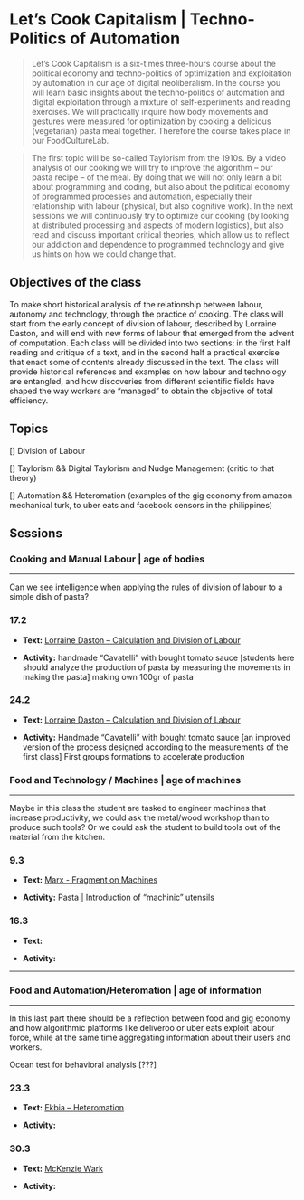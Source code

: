 # Let’s Cook Capitalism | Techno-Politics of Automation
> Let’s Cook Capitalism is a six-times three-hours course about the political economy and techno-politics of optimization and exploitation by automation in our age of digital neoliberalism. In the course you will learn basic insights about the techno-politics of automation and digital exploitation through a mixture of self-experiments and reading exercises. We will practically inquire how body movements and gestures were measured for optimization by cooking a delicious (vegetarian) pasta meal together. Therefore the course takes place in our FoodCultureLab.

> The first topic will be so-called Taylorism from the 1910s. By a video analysis of our cooking we will try to improve the algorithm – our pasta recipe – of the meal. By doing that we will not only learn a bit about programming and coding, but also about the political economy of programmed processes and automation, especially their relationship with labour (physical, but also cognitive work). In the next sessions we will continuously try to optimize our cooking (by looking at distributed processing and aspects of modern logistics), but also read and discuss important critical theories, which allow us to reflect our addiction and dependence to programmed technology and give us hints on how we could change that.

## Objectives of the class
To make short historical analysis of the relationship between labour, autonomy and technology, through the practice of cooking. The class will start from the early concept of division of labour, described by Lorraine Daston, and will end with new forms of labour that emerged from the advent of computation. Each class will be divided into two sections: in the first half reading and critique of a text, and in the second half a practical exercise that enact some of contents already discussed in the text. The class will provide historical references and examples on how labour and technology are entangled, and how discoveries from different scientific fields have shaped the way workers are “managed” to obtain the objective of total efficiency.

## Topics
[] Division of Labour

[] Taylorism && Digital Taylorism and Nudge Management (critic to that theory)

[] Automation && Heteromation (examples of the gig economy from amazon mechanical turk, to uber eats and facebook censors in the philippines)

## Sessions
### Cooking and Manual Labour | age of bodies
-------------------------------------------
Can we see intelligence when applying the rules of division of labour to a simple dish of pasta?

### 17.2
* __Text:__ [Lorraine Daston – Calculation and Division of Labour]()

* __Activity:__ handmade “Cavatelli” with bought tomato sauce [students here should analyze the production of pasta by measuring the movements in making the pasta] making own 100gr of pasta

### 24.2
* __Text:__ [Lorraine Daston – Calculation and Division of Labour]()

* __Activity:__
Handmade “Cavatelli” with bought tomato sauce [an improved version of the process designed according to the measurements of the first class]
First groups formations to accelerate production

### Food and Technology / Machines | age of machines
-------------------------------------------
Maybe in this class the student are tasked to engineer machines that increase productivity, we could ask the metal/wood workshop than to produce such tools? Or we could ask the student to build tools out of the material from the kitchen.
### 9.3
* __Text:__ [Marx - Fragment on Machines](http://thenewobjectivity.com/pdf/marx.pdf) 

* __Activity:__ Pasta | Introduction of “machinic” utensils

### 16.3
* __Text:__ 

* __Activity:__ 
-------------------------------------------
### Food and Automation/Heteromation | age of information
-------------------------------------------
In this last part there should be a reflection between food and gig economy and how algorithmic platforms like deliveroo or uber eats exploit labour force, while at the same time aggregating information about their users and workers.

Ocean test for behavioral analysis [???]

### 23.3
* __Text:__ [Ekbia – Heteromation]()

* __Activity:__

### 30.3
* __Text:__ [McKenzie Wark]()

* __Activity:__